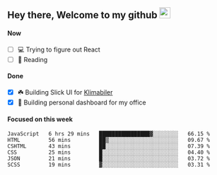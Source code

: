 ## Hey there, Welcome to my github <img src="https://media.giphy.com/media/hvRJCLFzcasrR4ia7z/giphy.gif" width="25px">

#### Now
- [ ] 💻 Trying to figure out React
- [ ] 📕 Reading

#### Done
- [x] ☘️ Building Slick UI for [Klimabiler](https://klimabiler.dk)
- [x] 🚀 Building personal dashboard for my office
 
 #### Focused on this week
<!--START_SECTION:waka-->

```text
JavaScript   6 hrs 29 mins   ████████████████▓░░░░░░░░   66.15 %
HTML         56 mins         ██▒░░░░░░░░░░░░░░░░░░░░░░   09.67 %
CSHTML       43 mins         ██░░░░░░░░░░░░░░░░░░░░░░░   07.39 %
CSS          25 mins         █░░░░░░░░░░░░░░░░░░░░░░░░   04.40 %
JSON         21 mins         █░░░░░░░░░░░░░░░░░░░░░░░░   03.72 %
SCSS         19 mins         ▓░░░░░░░░░░░░░░░░░░░░░░░░   03.31 %
```

<!--END_SECTION:waka-->

